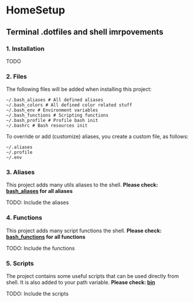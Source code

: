 # HomeSetup
## Terminal .dotfiles and shell imrpovements

### 1. Installation

TODO

### 2. Files

The following files will be added when installing this project:

```
~/.bash_aliases # All defined aliases
~/.bash_colors # All defined color related stuff
~/.bash_env # Environment variables
~/.bash_functions # Scripting functions
~/.bash_profile # Profile bash init
~/.bashrc # Bash resources init
```

To override or add (customize) aliases, you create a custom file, as follows:

```
~/.aliases
~/.profile
~/.env
```

### 3. Aliases

This project adds many utils aliases to the shell.
**Please check: [bash_aliases](./bash_aliases.sh) for all aliases**

TODO: Include the aliases

### 4. Functions

This project adds many script functions the shell.
**Please check: [bash_functions](./bash_functions.sh) for all functions**

TODO: Include the functions

### 5. Scripts

The project contains some useful scripts that can be used directly from shell. It is also added to your path variable.
**Please check: [bin](./bin)**

TODO: Include the scripts


